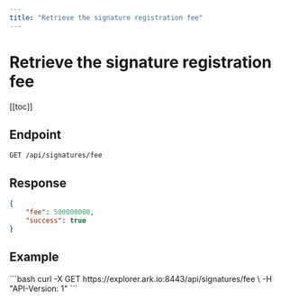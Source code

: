 ```yaml
---
title: "Retrieve the signature registration fee"
---
```


# Retrieve the signature registration fee

[[toc]]

## Endpoint

```
GET /api/signatures/fee
```

## Response

```json
{
    "fee": 500000000,
    "success": true
}
```

## Example

<request-example>
```bash
curl -X GET https://explorer.ark.io:8443/api/signatures/fee \
  -H "API-Version: 1"
```
</request-example>

